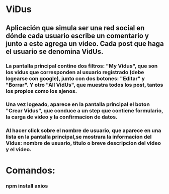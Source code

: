 ﻿# ViDus 

## Aplicación que simula ser una red social en dónde cada usuario escribe un comentario y junto a este agrega un video. Cada post que haga el usuario se denomina VidUs. 

### La pantalla principal contine dos filtros: "My Vidus", que son los vidus que corresponden al usuario registrado (debe logearse con google), junto con dos botones: "Editar" y "Borrar". Y otro "All VidUs", que muestra todos los post, tantos los propios como los ajenos. 

### Una vez logeado, aparece en la pantalla principal el boton "Crear Vidus", que conduce a un step que contiene formulario, la carga de video y la confirmacion de datos.

### Al hacer click sobre el nombre de usuario, que aparece en una lista en la pantalla principal,se mostrara la informacion del Vidus: nombre de usuario, título o breve descripcion del video y el video.

# Comandos:

### npm install axios